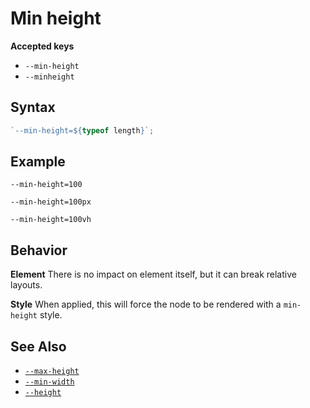 # Min height

**Accepted keys**

- `--min-height`
- `--minheight`

## Syntax

```ts
`--min-height=${typeof length}`;
```

## Example

```
--min-height=100

--min-height=100px

--min-height=100vh
```

## Behavior

**Element**
There is no impact on element itself, but it can break relative layouts.

**Style**
When applied, this will force the node to be rendered with a `min-height` style.

## See Also

- [`--max-height`](../--max-height)
- [`--min-width`](../--max-width)
- [`--height`](../--height)
